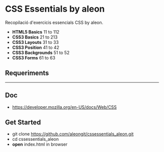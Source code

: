 # CSS Essentials by aleon

Recopilació d'exercicis essencials CSS by aleon.

- **HTML5 Basics** 11 to 112
- **CSS3 Basics** 21 to 213
- **CSS3 Layouts** 31 to 33
- **CSS3 Position** 41 to 42
- **CSS3 Backgrounds** 51 to 52
- **CSS3 Forms** 61 to 63


## Requeriments

***


## Doc
- https://developer.mozilla.org/en-US/docs/Web/CSS



## Get Started
- git clone https://github.com/aleongit/cssessentials_aleon.git
- cd cssessentials_aleon
- **open** index.html in browser

